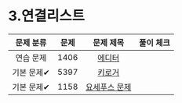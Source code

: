 # 3.연결리스트

| 문제 분류  |  문제  |                      문제 제목                      | 풀이 체크 |
|:------:|:----:|:-----------------------------------------------:|:-----:|
| 연습 문제  | 1406 |   [에디터](https://www.acmicpc.net/problem/1406)   |       |
| 기본 문제✔ | 5397 |   [키로거](https://www.acmicpc.net/problem/5397)   |       |
| 기본 문제✔ | 1158 | [요세푸스 문제](https://www.acmicpc.net/problem/1158) |       |